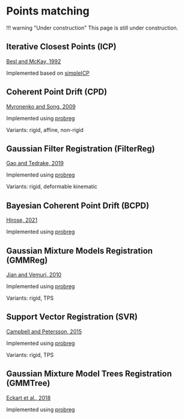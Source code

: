 # Points matching

!!! warning "Under construction"
    This page is still under construction.

<!-- TODO explain points extraction -->

## Iterative Closest Points (ICP)

[Besl and McKay, 1992](https://doi.org/10.1109/34.121791)

Implemented based on [simpleICP](https://github.com/pglira/simpleICP)

## Coherent Point Drift (CPD)

[Myronenko and Song, 2009](https://arxiv.org/abs/0905.2635)

Implemented using [probreg](https://github.com/neka-nat/probreg)

Variants: rigid, affine, non-rigid

## Gaussian Filter Registration (FilterReg)

[Gao and Tedrake, 2019](https://arxiv.org/abs/1811.10136)

Implemented using [probreg](https://github.com/neka-nat/probreg)

Variants: rigid, deformable kinematic

## Bayesian Coherent Point Drift (BCPD)

[Hirose, 2021](https://doi.org/10.1109/TPAMI.2020.2971687)

Implemented using [probreg](https://github.com/neka-nat/probreg)

## Gaussian Mixture Models Registration (GMMReg)

[Jian and Vemuri, 2010](https://doi.org/10.1109/TPAMI.2010.223)

Implemented using [probreg](https://github.com/neka-nat/probreg)

Variants: rigid, TPS

## Support Vector Registration (SVR)

[Campbell and Petersson, 2015](https://arxiv.org/abs/1511.04240)

Implemented using [probreg](https://github.com/neka-nat/probreg)

Variants: rigid, TPS

## Gaussian Mixture Model Trees Registration (GMMTree)

[Eckart et al., 2018](https://arxiv.org/abs/1807.02587)

Implemented using [probreg](https://github.com/neka-nat/probreg)
